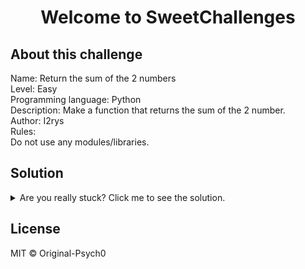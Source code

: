 <h1  align="center">Welcome to SweetChallenges</h1>

## About this challenge
<p>
Name: Return the sum of the 2 numbers<br>
Level: Easy<br>
Programming language: Python<br>
Description: Make a function that returns the sum of the 2 number.<br>
Author: I2rys<br>
Rules:<br>
Do not use any modules/libraries.
</p>

## Solution
<details>
    <summary>Are you really stuck? Click me to see the solution.</summary>

    def return_sum(a, b):
        return a + b

    return_sum(5, 5) #10
    return_sum(3, 6) #9
    return_sum(8, 10) #18

</details>

## License
MIT © Original-Psych0
